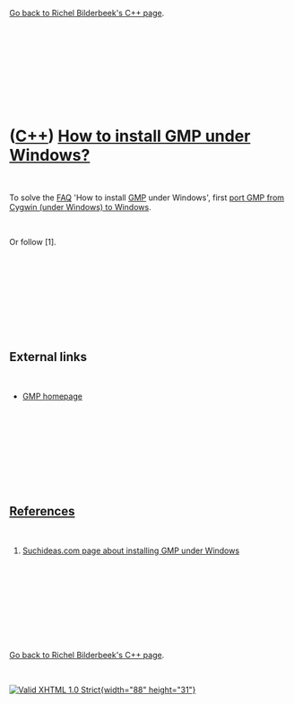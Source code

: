 

[Go back to Richel Bilderbeek's C++ page](Cpp.htm).

 

 

 

 

 

([C++](Cpp.htm)) [How to install GMP under Windows?](CppGmpInstallWindows.htm)
==============================================================================

 

To solve the [FAQ](CppFaq.htm) 'How to install [GMP](CppGmp.htm) under
Windows', first [port GMP from Cygwin (under Windows) to
Windows](CppGmpPortCygwinToWindows.htm).

 

Or follow \[1\].

 

 

 

 

 

External links
--------------

 

-   [GMP homepage](http://www.gmplib.org)

 

 

 

 

 

[References](CppReferences.htm)
-------------------------------

 

1.  [Suchideas.com page about installing GMP under
    Windows](http://suchideas.com/journal/2007/07/installing-gmp-on-windows)

 

 

 

 

 

[Go back to Richel Bilderbeek's C++ page](Cpp.htm).



 

[![Valid XHTML 1.0 Strict](valid-xhtml10.png){width="88"
height="31"}](http://validator.w3.org/check?uri=referer)
